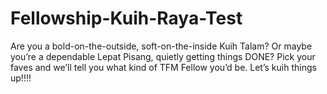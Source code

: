 # Fellowship-Kuih-Raya-Test
Are you a bold-on-the-outside, soft-on-the-inside Kuih Talam? Or maybe you’re a dependable Lepat Pisang, quietly getting things DONE? Pick your faves and we’ll tell you what kind of TFM Fellow you’d be. Let’s kuih things up!!!!
